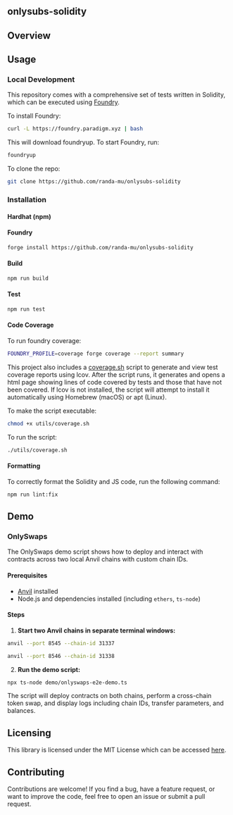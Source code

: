 ## onlysubs-solidity

## Overview

## Usage

### Local Development

This repository comes with a comprehensive set of tests written in Solidity, which can be executed using [Foundry](https://getfoundry.sh/).

To install Foundry:

```sh
curl -L https://foundry.paradigm.xyz | bash
```

This will download foundryup. To start Foundry, run:

```sh
foundryup
```

To clone the repo:

```sh
git clone https://github.com/randa-mu/onlysubs-solidity
```

### Installation

#### Hardhat (npm)

#### Foundry

```bash
forge install https://github.com/randa-mu/onlysubs-solidity
```

#### Build
```bash
npm run build
```

#### Test
```bash
npm run test
```

#### Code Coverage

To run foundry coverage:
```bash
FOUNDRY_PROFILE=coverage forge coverage --report summary
```

This project also includes a [coverage.sh](utils/coverage.sh) script to generate and view test coverage reports using lcov. After the script runs, it generates and opens a html page showing lines of code covered by tests and those that have not been covered. If lcov is not installed, the script will attempt to install it automatically using Homebrew (macOS) or apt (Linux).

To make the script executable:
```bash
chmod +x utils/coverage.sh
```

To run the script:
```bash
./utils/coverage.sh
```


#### Formatting

To correctly format the Solidity and JS code, run the following command:

```bash
npm run lint:fix
```

## Demo

### OnlySwaps

The OnlySwaps demo script shows how to deploy and interact with contracts across two local Anvil chains with custom chain IDs.

#### Prerequisites

* [Anvil](https://github.com/foundry-rs/foundry) installed
* Node.js and dependencies installed (including `ethers`, `ts-node`)

#### Steps

1. **Start two Anvil chains in separate terminal windows:**

```bash
anvil --port 8545 --chain-id 31337
```

```bash
anvil --port 8546 --chain-id 31338
```

2. **Run the demo script:**

```bash
npx ts-node demo/onlyswaps-e2e-demo.ts
```

The script will deploy contracts on both chains, perform a cross-chain token swap, and display logs including chain IDs, transfer parameters, and balances.


## Licensing

This library is licensed under the MIT License which can be accessed [here](LICENSE).

## Contributing

Contributions are welcome! If you find a bug, have a feature request, or want to improve the code, feel free to open an issue or submit a pull request.
